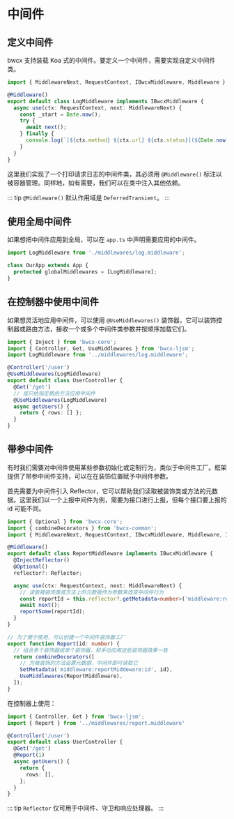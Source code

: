 # 中间件

## 定义中间件

bwcx 支持装载 Koa 式的中间件。要定义一个中间件，需要实现自定义中间件类。

```typescript
import { MiddlewareNext, RequestContext, IBwcxMiddleware, Middleware } from 'bwcx-ljsm';

@Middleware()
export default class LogMiddleware implements IBwcxMiddleware {
  async use(ctx: RequestContext, next: MiddlewareNext) {
    const _start = Date.now();
    try {
      await next();
    } finally {
      console.log(`[${ctx.method} ${ctx.url} ${ctx.status}](${Date.now() - _start}ms)`);
    }
  }
}
```

这里我们实现了一个打印请求日志的中间件类，其必须用 `@Middleware()` 标注以被容器管理。同样地，如有需要，我们可以在类中注入其他依赖。

::: tip
`@Middleware()` 默认作用域是 `DeferredTransient`。
:::

## 使用全局中间件

如果想把中间件应用到全局，可以在 `app.ts` 中声明需要应用的中间件。

```typescript {4}
import LogMiddleware from './middlewares/log.middleware';

class OurApp extends App {
  protected globalMiddlewares = [LogMiddleware];
}
```

## 在控制器中使用中间件

如果想灵活地应用中间件，可以使用 `@UseMiddlewares()` 装饰器，它可以装饰控制器或路由方法，接收一个或多个中间件类参数并按顺序加载它们。

```typescript {6,10}
import { Inject } from 'bwcx-core';
import { Controller, Get, UseMiddlewares } from 'bwcx-ljsm';
import LogMiddleware from '../middlewares/log.middleware';

@Controller('/user')
@UseMiddlewares(LogMiddleware)
export default class UserController {
  @Get('/get')
  // 或只给指定路由方法应用中间件
  @UseMiddlewares(LogMiddleware)
  async getUsers() {
    return { rows: [] };
  }
}
```

## 带参中间件

有时我们需要对中间件使用某些参数初始化或定制行为，类似于中间件工厂。框架提供了带参中间件支持，可以在在装饰位置赋予中间件参数。

首先需要为中间件引入 Reflector，它可以帮助我们读取被装饰类或方法的元数据。这里我们以一个上报中间件为例，需要为接口进行上报，但每个接口要上报的 id 可能不同。

```typescript
import { Optional } from 'bwcx-core';
import { combineDecorators } from 'bwcx-common';
import { MiddlewareNext, RequestContext, IBwcxMiddleware, Middleware, InjectReflector, Reflector, SetMetadata } from 'bwcx-ljsm';

@Middleware()
export default class ReportMiddleware implements IBwcxMiddleware {
  @InjectReflector()
  @Optional()
  reflector?: Reflector;

  async use(ctx: RequestContext, next: MiddlewareNext) {
    // 读取被装饰类或方法上的元数据作为参数来改变中间件行为
    const reportId = this.reflector?.getMetadata<number>('middleware:reportMiddeware:id');
    await next();
    reportSome(reportId);
  }
}

// 为了便于使用，可以创建一个中间件装饰器工厂
export function Report(id: number) {
  // 组合多个装饰器成单个装饰器，和手动应用这些装饰器效果一致
  return combineDecorators([
    // 为被装饰的方法设置元数据，中间件即可读取它
    SetMetadata('middleware:reportMiddeware:id', id),
    UseMiddlewares(ReportMiddleware),
  ]);
}
```

在控制器上使用：

```typescript {7}
import { Controller, Get } from 'bwcx-ljsm';
import { Report } from '../middlewares/report.middleware'

@Controller('/user')
export default class UserController {
  @Get('/get')
  @Report(1)
  async getUsers() {
    return {
      rows: [],
    };
  }
}
```

::: tip
`Reflector` 仅可用于中间件、守卫和响应处理器。
:::
